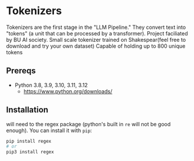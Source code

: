 # Tokenizers

Tokenizers are the first stage in the "LLM Pipeline." They convert text into "tokens" (a unit that can be processed by a transformer). Project faciliated by BU AI society. Small scale tokenizer trained on Shakespear(feel free to download and try your own dataset) Capable of holding up to 800 unique tokens


## Prereqs

- Python 3.8, 3.9, 3.10, 3.11, 3.12
  - https://www.python.org/downloads/


## Installation

will need to the regex package (python's built in `re` will not be good enough). You can install it with `pip`:
```bash
pip install regex
# or
pip3 install regex
```




